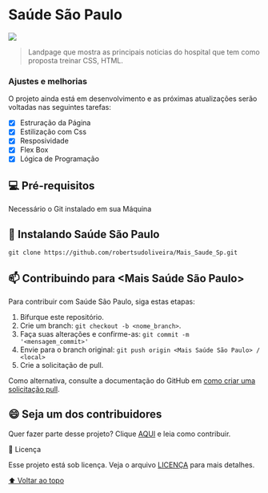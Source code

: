 # Saúde São Paulo

<img src="./.github/Animação.gif" />


>Landpage que mostra as principais noticias do hospital que tem como proposta treinar CSS, HTML.

### Ajustes e melhorias

O projeto ainda está em desenvolvimento e as próximas atualizações serão voltadas nas seguintes tarefas:

- [x] Estruração da Página
- [x] Estilização com Css
- [x] Resposividade
- [x] Flex Box
- [x] Lógica de Programação

## 💻 Pré-requisitos

Necessário o Git instalado em sua Máquina


## 🚀 Instalando Saúde São Paulo

`git clone https://github.com/robertsudoliveira/Mais_Saude_Sp.git`




## 📫 Contribuindo para <Mais Saúde São Paulo>
<!---Se o seu README for longo ou se você tiver algum processo ou etapas específicas que deseja que os contribuidores sigam, considere a criação de um arquivo CONTRIBUTING.md separado--->
Para contribuir com Saúde São Paulo, siga estas etapas:

1. Bifurque este repositório.
2. Crie um branch: `git checkout -b <nome_branch>`.
3. Faça suas alterações e confirme-as: `git commit -m '<mensagem_commit>'`
4. Envie para o branch original: `git push origin <Mais Saúde São Paulo> / <local>`
5. Crie a solicitação de pull.

Como alternativa, consulte a documentação do GitHub em [como criar uma solicitação pull](https://help.github.com/en/github/collaborating-with-issues-and-pull-requests/creating-a-pull-request).






## 😄 Seja um dos contribuidores<br>

Quer fazer parte desse projeto? Clique [AQUI](CONTRIBUTING.md) e leia como contribuir.

📝 Licença

Esse projeto está sob licença. Veja o arquivo [LICENÇA](LICENSE.md) para mais detalhes.

[⬆ Voltar ao topo](#nome-do-projeto)<br>
